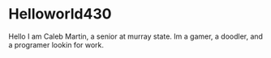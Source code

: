 # Helloworld430

Hello I am Caleb Martin, a senior at murray state. Im a gamer, a doodler, and a programer lookin for work.
